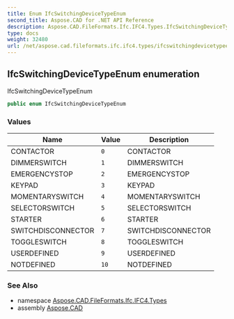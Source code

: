 ```yaml
---
title: Enum IfcSwitchingDeviceTypeEnum
second_title: Aspose.CAD for .NET API Reference
description: Aspose.CAD.FileFormats.Ifc.IFC4.Types.IfcSwitchingDeviceTypeEnum enum. IfcSwitchingDeviceTypeEnum
type: docs
weight: 32480
url: /net/aspose.cad.fileformats.ifc.ifc4.types/ifcswitchingdevicetypeenum/
---
```

## IfcSwitchingDeviceTypeEnum enumeration

IfcSwitchingDeviceTypeEnum

```csharp
public enum IfcSwitchingDeviceTypeEnum
```

### Values

| Name | Value | Description |
| --- | --- | --- |
| CONTACTOR | `0` | CONTACTOR |
| DIMMERSWITCH | `1` | DIMMERSWITCH |
| EMERGENCYSTOP | `2` | EMERGENCYSTOP |
| KEYPAD | `3` | KEYPAD |
| MOMENTARYSWITCH | `4` | MOMENTARYSWITCH |
| SELECTORSWITCH | `5` | SELECTORSWITCH |
| STARTER | `6` | STARTER |
| SWITCHDISCONNECTOR | `7` | SWITCHDISCONNECTOR |
| TOGGLESWITCH | `8` | TOGGLESWITCH |
| USERDEFINED | `9` | USERDEFINED |
| NOTDEFINED | `10` | NOTDEFINED |

### See Also

* namespace [Aspose.CAD.FileFormats.Ifc.IFC4.Types](../../aspose.cad.fileformats.ifc.ifc4.types/)
* assembly [Aspose.CAD](../../)



